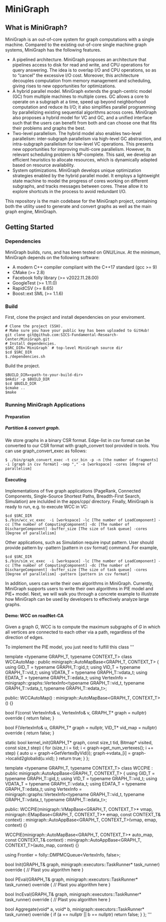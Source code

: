 # MiniGraph

## What is MiniGraph?
MiniGraph is an out-of-core system for graph computations with a single machine.
Compared to the existing out-of-core single machine
graph systems, MiniGraph has the following features.
* A pipelined architecture. MiniGraph proposes an architecture
that pipelines access to disk for read and write, and CPU operations
for query answering. The idea is to overlap I/O and CPU operations,
so as to “cancel” the excessive I/O cost. Moreover, this architecture
decouples computation from memory management and scheduling,
giving rises to new opportunities for optimizations.
* A hybrid parallel model. MiniGraph extends the graph-centric
model (GC) from multiple machines to multiple cores. GC
allows a core to operate on a subgraph at a time, speed up beyond
neighborhood computation and reduce its I/O; it also simplifies parallel
programming by parallelizing existing sequential algorithms
across cores. MiniGraph also proposes a hybrid model for VC and
GC, and a unified interface such that the users can benefit from both
and can choose one that fits their problems and graphs the best.
* Two-level parallelism. The hybrid model also enables two-level
parallelism: inter-subgraph parallelism via high-level GC abstraction,
and intra-subgraph parallelism for low-level VC operations.
This presents new opportunities for improving multi-core parallelism.
However, its relevant scheduling problem is NP-complete.
This said, we develop an efficient heuristics to allocate resources,
which is dynamically adapted based on resource availability.
* System optimizations. MiniGraph develops unique optimization
strategies enabled by the hybrid parallel model. It employs a lightweight
state machine to model the progress of cores working on
different subgraphs, and tracks messages between cores. These
allow it to explore shortcuts in the process to avoid redundant I/O.


 
This repository is the main codebase for the MiniGraph project, 
containing both the utility used to generate and convert graphs
as well as the main graph engine, MiniGraph.


## Getting Started
### Dependencies
MiniGraph builds, runs, and has been tested on GNU/Linux. 
At the minimum, MiniGraph depends on the following software:
* A modern C++ compiler compliant with the C++17 standard 
(gcc >= 9)
* CMake (>= 2.8)
* Facebook folly library (>= v2022.11.28.00)
* GoogleTest (>= 1.11.0)
* RapidCSV (>= 8.65)
* Boost::ext SML (>= 1.1.6)






### Build

First, clone the project and install dependencies on your enviroment.

```shell
# Clone the project (SSH).
# Make sure you have your public key has been uploaded to GitHub!
git clone git@github.com:SICS-Fundamental-Research-Center/MiniGraph.git
# Install dependencies.
$SRC_DIR=`MiniGraph` # top-level MiniGraph source dir
$cd $SRC_DIR
$./dependencies.sh
```

Build the project.
```shell
$BUILD_DIR=<path-to-your-build-dir>
$mkdir -p $BUILD_DIR
$cd $BUILD_DIR
$cmake ..
$make
```
### Running MiniGraph Applications


#### Preparation
##### Partition & convert graph.
We store graphs in a binary CSR format. Edge-list in csv format 
can be converted to our CSR format with graph_convert tool provided in tools.
You can use graph_convert_exec as follows:
```shell
$ ./bin/graph_convert_exec -t csr_bin -p -n [the number of fragments] -i [graph in csv format] -sep "," -o [workspace] -cores [degree of parallelism]
```

#### Executing 
Implementations of five graph applications 
(PageRank, Connected Components, 
Single-Source Shortest Paths, 
Breadth-First Search, Simulation) are inclulded in the apps/cpp/ directory.
Finally, MiniGraph is ready to run, 
e.g. to execute WCC in VC:

```shell
$cd $SRC_DIR
$./bin/wcc_vc_exec  -i [workspace] -lc [The number of LoadComponent] -cc [The number of ComputingComponent] -dc [The number of DischargeComponent] -buffer_size [The size of task queue] -cores [Degree of parallelism]
```

Other applications, such as Simulation require input pattern. 
User should provide pattern by -pattern [pattern in csv format] command.
For example,

```shell
$cd $SRC_DIR
$./bin/sim_vc_exec  -i [workspace] -lc [The number of LoadComponent] -cc [The number of ComputingComponent] -dc [The number of DischargeComponent] -buffer_size [The size of task queue] -cores [Degree of parallelism] -pattern [pattern in csv format]
```





In addition, users can write their own algorithms in MiniGraph. 
Currently, MiniGraph supports users to write their own algorithms in PIE model 
and PIE+ model.
Next, we will walk you through a concrete example to illustrate how MiniGraph 
can be used by developers to effectively  analyze large graphs.

#### Demo: WCC on roadNet-CA
Given a graph $G$, WCC is to compute the maximum subgraphs of
$G$ in which all vertices are connected to each other via a path, regardless
of the direction of edges.

To implement the PIE model, you just need to fulfill this class
'''

template <typename GRAPH_T, typename CONTEXT_T>
class WCCAutoMap : public minigraph::AutoMapBase<GRAPH_T, CONTEXT_T> {
  using GID_T = typename GRAPH_T::gid_t;
  using VID_T = typename GRAPH_T::vid_t;
  using VDATA_T = typename GRAPH_T::vdata_t;
  using EDATA_T = typename GRAPH_T::edata_t;
  using VertexInfo = minigraph::graphs::VertexInfo<typename GRAPH_T::vid_t,
                                                   typename GRAPH_T::vdata_t,
                                                   typename GRAPH_T::edata_t>;

 public:
  WCCAutoMap() : minigraph::AutoMapBase<GRAPH_T, CONTEXT_T>() {}

  bool F(const VertexInfo& u, VertexInfo& v,
         GRAPH_T* graph = nullptr) override {
    return false;
  }

  bool F(VertexInfo& u, GRAPH_T* graph = nullptr,
         VID_T* vid_map = nullptr) override {
    return false;
  }

  static bool kernel_init(GRAPH_T* graph, const size_t tid, Bitmap* visited,
                          const size_t step) {
    for (size_t i = tid; i < graph->get_num_vertexes(); i += step) {
      auto u = graph->GetVertexByVid(i);
      graph->vdata_[i] = graph->localid2globalid(u.vid);
    }
    return true;
  }
};

template <typename GRAPH_T, typename CONTEXT_T>
class WCCPIE : public minigraph::AutoAppBase<GRAPH_T, CONTEXT_T> {
  using GID_T = typename GRAPH_T::gid_t;
  using VID_T = typename GRAPH_T::vid_t;
  using VDATA_T = typename GRAPH_T::vdata_t;
  using EDATA_T = typename GRAPH_T::edata_t;
  using VertexInfo = minigraph::graphs::VertexInfo<typename GRAPH_T::vid_t,
                                                   typename GRAPH_T::vdata_t,
                                                   typename GRAPH_T::edata_t>;

 public:
  WCCPIE(minigraph::VMapBase<GRAPH_T, CONTEXT_T>* vmap,
         minigraph::EMapBase<GRAPH_T, CONTEXT_T>* emap,
         const CONTEXT_T& context)
      : minigraph::AutoAppBase<GRAPH_T, CONTEXT_T>(vmap, emap, context) {}

  WCCPIE(minigraph::AutoMapBase<GRAPH_T, CONTEXT_T>* auto_map,
         const CONTEXT_T& context)
      : minigraph::AutoAppBase<GRAPH_T, CONTEXT_T>(auto_map, context) {}

  using Frontier = folly::DMPMCQueue<VertexInfo, false>;

  bool Init(GRAPH_T& graph,
            minigraph::executors::TaskRunner* task_runner) override {
            // Plast you algorithm here
  }

  bool PEval(GRAPH_T& graph,
             minigraph::executors::TaskRunner* task_runner) override {
            // Plast you algorithm here
  }

  bool IncEval(GRAPH_T& graph,
               minigraph::executors::TaskRunner* task_runner) override {
            // Plast you algorithm here
  }

  bool Aggregate(void* a, void* b,
                 minigraph::executors::TaskRunner* task_runner) override {
    if (a == nullptr || b == nullptr) return false;
  }
};
'''






